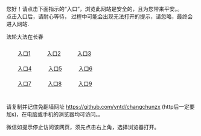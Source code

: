 您好！请点击下面指示的“入口”，浏览此网站是安全的，且为您带来平安。。 <br/>
点击入口后，请耐心等待， 过程中可能会出现无法打开的提示，请忽略，最终会进入网站. </br>

法轮大法在长春<br/>
<div style="padding:10px"><a style="margin:20px" target="_blank" href="https://d1btk8r6dciikp.cloudfront.net/2Qpsp?zpglpvq" id="ccLink1" rel="nofollow">入口1</a> <a target="_blank" style="margin:20px" href="https://d3eifizivp9nab.cloudfront.net/2Qpsp?hfsvqod" id="ccLink2" rel="nofollow">入口2</a> <a style="margin:20px" target="_blank" href="https://d1ygkghkqrv11p.cloudfront.net/2Qpsp?lqfqwde" id="ccLink3" rel="nofollow">入口3</a></div>

<div style="padding:10px" ><a style="margin:20px" target="_blank" href="https://d1btk8r6dciikp.cloudfront.net/2Qpsp?zpglpvq" id="ccLink4" rel="nofollow">入口4</a> <a style="margin:20px" href="https://d3eifizivp9nab.cloudfront.net/2Qpsp?hfsvqod" target="_blank" id="ccLink5" rel="nofollow">入口5</a> <a style="margin:20px" href="https://d1ygkghkqrv11p.cloudfront.net/2Qpsp?lqfqwde" target="_blank" id="ccLink6" rel="nofollow">入口6</a></div>

<div style="padding:10px"><a style="margin:20px" target="_blank" href="https://d1btk8r6dciikp.cloudfront.net/2Qpsp?zpglpvq" id="ccLink7" rel="nofollow">入口7</a> <a style="margin:20px" href="https://d3eifizivp9nab.cloudfront.net/2Qpsp?hfsvqod" target="_blank" id="ccLink8" rel="nofollow">入口8</a> <a style="margin:20px" target="_blank" href="https://d1ygkghkqrv11p.cloudfront.net/2Qpsp?lqfqwde" id="ccLink9" rel="nofollow">入口9</a></div>

<br/>



请复制并记住免翻墙网址 https://github.com/yntd/changchunzx (http后一定要加s)，在电脑或手机的浏览器均可访问。。<br/>

微信如提示停止访问该网页，须先点击右上角，选择浏览器打开。
